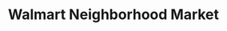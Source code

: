 ---
title: "Walmart Neighborhood Market"
url: /memphis/walmart-neighborhood-market-hickory-hill-road/
shop: Supermarkt
---